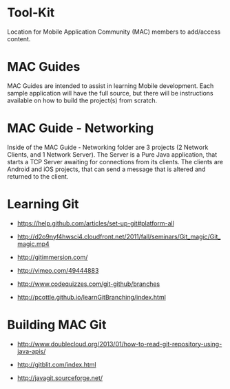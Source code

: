 Tool-Kit
========

Location for Mobile Application Community (MAC) members to add/access content.

MAC Guides
========

MAC Guides are intended to assist in learning Mobile development. Each sample application will have the full source, but there will be instructions available on how to build the project(s) from scratch.

MAC Guide - Networking
========

Inside of the MAC Guide - Networking folder are 3 projects (2 Network Clients, and 1 Network Server). The Server is a Pure Java application, that starts a TCP Server awaiting for connections from its clients. The clients are Android and iOS projects, that can send a message that is altered and returned to the client.


Learning Git
========

* https://help.github.com/articles/set-up-git#platform-all

* http://d2o9nyf4hwsci4.cloudfront.net/2011/fall/seminars/Git_magic/Git_magic.mp4

* http://gitimmersion.com/

* http://vimeo.com/49444883

* http://www.codequizzes.com/git-github/branches

* http://pcottle.github.io/learnGitBranching/index.html


Building MAC Git
========

* http://www.doublecloud.org/2013/01/how-to-read-git-repository-using-java-apis/

* http://gitblit.com/index.html

* http://javagit.sourceforge.net/

